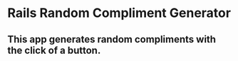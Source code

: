 # Rails Random Compliment Generator

## This app generates random compliments with the click of a button.
